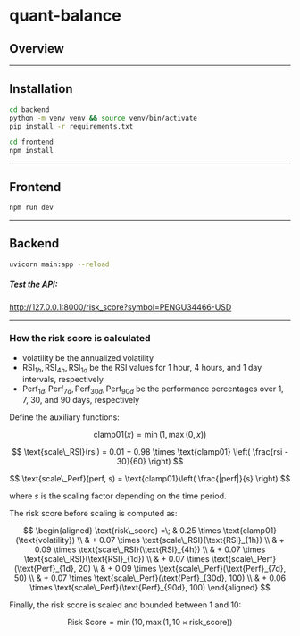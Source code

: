 # quant-balance

## Overview

---

## Installation

```bash
cd backend
python -m venv venv && source venv/bin/activate
pip install -r requirements.txt
```

```bash
cd frontend
npm install
```

---

## Frontend

```bash
npm run dev
```

---

## Backend

```bash
uvicorn main:app --reload
```

##### Test the API:

http://127.0.0.1:8000/risk_score?symbol=PENGU34466-USD

---

### How the risk score is calculated

* $\text{volatility}$ be the annualized volatility
* $\text{RSI}_{1h}, \text{RSI}_{4h}, \text{RSI}_{1d}$ be the RSI values for 1 hour, 4 hours, and 1 day intervals, respectively
* $\text{Perf}_{1d}, \text{Perf}_{7d}, \text{Perf}_{30d}, \text{Perf}_{90d}$ be the performance percentages over 1, 7, 30, and 90 days, respectively

Define the auxiliary functions:

$$
\text{clamp01}(x) = \min(1, \max(0, x))
$$

$$
\text{scale\_RSI}(rsi) = 0.01 + 0.98 \times \text{clamp01} \left( \frac{rsi - 30}{60} \right)
$$

$$
\text{scale\_Perf}(perf, s) = \text{clamp01}\left( \frac{|perf|}{s} \right)
$$

where $s$ is the scaling factor depending on the time period.

The risk score before scaling is computed as:

$$
\begin{aligned}
\text{risk\_score} =\; & 0.25 \times \text{clamp01}(\text{volatility}) \\
& + 0.07 \times \text{scale\_RSI}(\text{RSI}_{1h}) \\
& + 0.09 \times \text{scale\_RSI}(\text{RSI}_{4h}) \\
& + 0.07 \times \text{scale\_RSI}(\text{RSI}_{1d}) \\
& + 0.07 \times \text{scale\_Perf}(\text{Perf}_{1d}, 20) \\
& + 0.09 \times \text{scale\_Perf}(\text{Perf}_{7d}, 50) \\
& + 0.07 \times \text{scale\_Perf}(\text{Perf}_{30d}, 100) \\
& + 0.06 \times \text{scale\_Perf}(\text{Perf}_{90d}, 100)
\end{aligned}
$$

Finally, the risk score is scaled and bounded between 1 and 10:

$$
\text{Risk Score} = \min \left( 10, \max \left( 1, 10 \times \text{risk\_score} \right) \right)
$$
